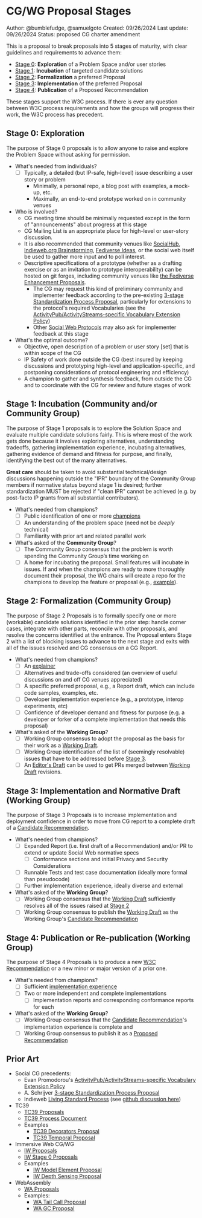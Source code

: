 # CG/WG Proposal Stages

Author: @bumblefudge, @samuelgoto
Created: 09/26/2024
Last update: 09/26/2024
Status: proposed CG charter amendment

This is a proposal to break proposals into 5 stages of maturity, with clear guidelines and requirements to advance them:

* [Stage 0](#stage0): **Exploration** of a Problem Space and/or user stories
* [Stage 1](#stage1): **Incubation** of targeted candidate solutions
* [Stage 2](#stage2): **Formalization** a preferred Proposal
* [Stage 3](#stage3): **Implementation** of the preferred Proposal
* [Stage 4](#stage4): **Publication** of a Proposed Recommendation

These stages support the W3C process.
If there is ever any question between W3C process requirements and how the groups will progress their work, the W3C process has precedent.

## Stage 0: Exploration

The purpose of Stage 0 proposals is to allow anyone to raise and explore the Problem Space without asking for permission.

  * What's needed from individuals?
    * [ ] Typically, a detailed (but IP-safe, high-level) issue describing a user story or problem
        * Minimally, a personal repo, a blog post with examples, a mock-up, etc.
        * Maximally, an end-to-end prototype worked on in community venues
  * Who is involved?
    * CG meeting time should be minimally requested except in the form of "announcements" about progress at this stage
    * CG Mailing List is an appropriate place for high-level or user-story discussion.
    * It is also recommended that community venues like [SocialHub](https://socialhub.activitypub.rocks/), [Indieweb.org Brainstorming](https://indieweb.org/wiki#Brainstorming), [Fediverse Ideas](https://codeberg.org/fediverse/fediverse-ideas/), or the social web itself be used to gather more input and to poll interest.
    * Descriptive specifications of a prototype (whether as a drafting exercise or as an invitation to prototype interoperability) can be hosted on git forges, including community venues like [the Fediverse Enhancement Proposals](https://codeberg.org/fediverse/fep/).
      * The CG may request this kind of preliminary community and implementer feedback according to the pre-existing [3-stage Standardization Process Proposal], particularly for extensions to the protocol's required Vocabularies (see the [ActivityPub/ActivityStreams-specific Vocabulary Extension Policy])
      * Other [Social Web Protocols] may also ask for implementer feedback at this stage
  * What's the optimal outcome?
    * Objective, open description of a problem or user story [set] that is within scope of the CG
    * IP Safety of work done outside the CG (best insured by keeping discussions and prototyping high-level and application-specific, and postponing considerations of protocol engineering and efficiency)
    * A champion to gather and synthesis feedback, from outside the CG and to coordinate with the CG for review and future stages of work

## Stage 1: Incubation (Community and/or Community Group)

The purpose of Stage 1 proposals is to explore the Solution Space and evaluate multiple candidate solutions fairly.
This is where most of the work gets done because it involves exploring alternatives, understanding tradeoffs, gathering implementation experience, incubating alternatives, gathering evidence of demand and fitness for purpose, and finally, identifying the best out of the many alternatives.

**Great care** should be taken to avoid substantial technical/design discussions happening outside the "IPR" boundary of the Community Group members if normative status beyond stage 1 is desired;
further standardization MUST be rejected if "clean IPR" cannot be achieved (e.g. by post-facto IP grants from all substantial contributors).

  * What's needed from champions?
    * [ ] Public identification of one or more [champions](https://github.com/tc39/how-we-work/blob/main/champion.md)
    * [ ] An understanding of the problem space (need not be *deeply* technical)
    * [ ] Familiarity with prior art and related parallel work
  * What's asked of the **Community Group**?
    * [ ] The Community Group consensus that the problem is worth spending the Community Group’s time working on
    * [ ] A home for incubating the proposal. Small features will incubate in issues. If and when the champions are ready to more thoroughly document their proposal, the WG chairs will create a repo for the champions to develop the feature or proposal (e.g., [example](https://github.com/swicg/activitypub-http-signature)). 

## Stage 2: Formalization (Community Group)

The purpose of Stage 2 Proposals is to formally specify one or more (workable) candidate solutions identified in the prior step:
handle corner cases, integrate with other parts, reconcile with other proposals, and resolve the concerns identified at the entrance.
The Proposal enters Stage 2 with a list of blocking issues to advance to the next stage and exits with all of the issues resolved and CG consensus on a CG Report.

  * What's needed from champions?
    * [ ] An [explainer](https://tag.w3.org/explainers/)
    * [ ] Alternatives and trade-offs considered (an overview of useful discussions on and off CG venues appreciated)
    * [ ] A specific preferred proposal, e.g., a Report draft, which can include code samples, examples, etc.
    * [ ] Developer implementation experience (e.g., a prototype, interop experiments, etc) 
    * [ ] Confidence of developer demand and fitness for purpose (e.g. a developer or forker of a complete implementation that needs this proposal)
  * What's asked of the **Working Group**?
    * [ ] Working Group consensus to adopt the proposal as the basis for their work as a [Working Draft](https://www.w3.org/policies/process/#RecsWD).
    * [ ] Working Group identification of the list of (seemingly resolvable) issues that have to be addressed before [Stage 3](#stage-3).
    * [ ] An [Editor's Draft](https://www.w3.org/policies/process/#editors-draft) can be used to get PRs merged between [Working Draft](https://www.w3.org/policies/process/#RecsWD) revisions.
   
## Stage 3: Implementation and Normative Draft (Working Group)

The purpose of Stage 3 Proposals is to increase implementation and deployment confidence in order to move from CG report to a complete draft of a [Candidate Recommendation](https://www.w3.org/policies/process/#RecsCR).
 
  * What's needed from champions?
    * [ ] Expanded Report (i.e. first draft of a Recommendation) and/or PR to extend or update Social Web normative specs
        * [ ] Conformance sections and initial Privacy and Security Considerations 
    * [ ] Runnable Tests and test case documentation (ideally more formal than pseudocode)
    * [ ] Further implementation experience, ideally diverse and external
  * What's asked of the **Working Group**? 
    * [ ] Working Group consensus that the [Working Draft](https://www.w3.org/policies/process/#RecsWD) sufficiently resolves all of the issues raised at [Stage 2](#stage-2)
    * [ ] Working Group consensus to publish the [Working Draft](https://www.w3.org/policies/process/#RecsWD) as the Working Group's [Candidate Recommendation](https://www.w3.org/policies/process/#RecsCR)
  
## Stage 4: Publication or Re-publication (Working Group)

 The purpose of Stage 4 Proposals is to produce a new [W3C Recommendation](https://www.w3.org/policies/process/#RecsW3C) or a new minor or major version of a prior one.
 
  * What's needed from champions?
    * [ ] Sufficient [implementation experience](https://www.w3.org/policies/process/#implementation-experience)
    * [ ] Two or more independent and complete implementations
      * [ ] Implementation reports and corresponding conformance reports for each
  * What's asked of the **Working Group**?
    * [ ] Working Group consensus that the [Candidate Recommendation](https://www.w3.org/policies/process/#RecsCR)'s implementation experience is complete and
    * [ ] Working Group consensus to publish it as a [Proposed Recommendation](https://www.w3.org/policies/process/#RecsPR)

## Prior Art

* Social CG precedents:
  * Evan Promodorou's [ActivityPub/ActivityStreams-specific Vocabulary Extension Policy]
  * A. Schrijver [3-stage Standardization Process Proposal]
  * Indieweb [Living Standard Process] (see [github discussion here](https://github.com/w3c/strategy/issues/435#issuecomment-1751403081))
* TC39  
  * [TC39 Proposals]
  * [TC39 Process Document]
  * Examples  
    * [TC39 Decorators Proposal]
    * [TC39 Temporal Proposal]
* Immersive Web CG/WG
  * [IW Proposals]
  * [IW Stage 0 Proposals]
  * Examples  
    * [IW Model Element Proposal]
    * [IW Depth Sensing Proposal]
* WebAssembly  
  * [WA Proposals]
  * Examples:  
    * [WA Tail Call Proposal]
    * [WA GC Proposal]

[ActivityPub/ActivityStreams-specific Vocabulary Extension Policy]: https://swicg.github.io/extensions-policy/
[3-stage Standardization Process Proposal]: https://socialhub.activitypub.rocks/t/3-stage-standards-process-guaranteeing-an-open-and-decentralized-ecosystem/3602
[Living Standard Process]: https://indieweb.org/specifications
[Social Web Protocols]: https://www.w3.org/TR/social-web-protocols/
[TC39 Proposals]: https://github.com/tc39/proposals
[TC39 Process Document]: https://tc39.es/process-document/
[TC39 Decorators Proposal]: https://github.com/tc39/proposal-decorators
[TC39 Temporal Proposal]: https://github.com/tc39/proposal-temporal
[IW Proposals]: https://github.com/immersive-web/proposals
[IW Stage 0 Proposals]: https://github.com/immersive-web/proposals/issues
[IW Model Element Proposal]: https://github.com/immersive-web/model-element
[IW Depth Sensing Proposal]: https://github.com/immersive-web/depth-sensing
[WA Proposals]: https://github.com/WebAssembly/proposals
[WA Tail Call Proposal]: https://github.com/WebAssembly/tail-call
[WA GC Proposal]: https://github.com/WebAssembly/gc